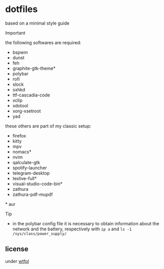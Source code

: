 # dotfiles

based on a minimal style guide

> [!IMPORTANT]
> the following softwares are required:
> + bspwm
> + dunst
> + feh
> + graphite-gtk-theme\*
> + polybar
> + rofi
> + slock
> + sxhkd
> + ttf-cascadia-code
> + xclip
> + xdotool
> + xorg-xsetroot
> + yad

these others are part of my classic setup:
+ firefox
+ kitty
+ mpv
+ nomacs\*
+ nvim
+ qalculate-gtk
+ spotify-launcher
+ telegram-desktop
+ texlive-full\*
+ visual-studio-code-bin\*
+ zathura
+ zathura-pdf-mupdf

\* aur

> [!TIP]
> + in the polybar config file it is necessary to obtain information about the network and the battery, respectively with `ip a` and `ls -1 /sys/class/power_supply/`

## license

under [wtfpl](./LICENSE)
